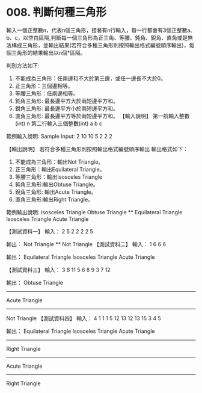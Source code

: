 # 008. 判斷何種三角形

輸入一個正整數n，代表n個三角形，接著有n行輸入，每一行都會有3個正整數a、b、c，以空白區隔,判斷每一個三角形為正三角、等腰、鈍角、銳角、直角或是無法構成三角形，並輸出結果(若符合多種三角形則按照輸出格式編號順序輸出)，每個三角形的結果輸出以n個*區隔。

判別方法如下:
1. 不能成為三角形：任兩邊和不大於第三邊，或任一邊長不大於0。
2. 正三角形：三個邊相等。
3. 等腰三角形：任兩邊相等。
4. 鈍角三角形: 最長邊平方大於兩短邊平方和。
5. 銳角三角形: 最長邊平方小於兩短邊平方和。
6. 直角三角形: 最長邊平方等於兩短邊平方和。
【輸入說明】
第一航輸入整數(int) n
第二行輸入三個整數(int) a b c


範例輸入說明:
Sample Input:
2
10 10 5
2 2 2

【輸出說明】
若符合多種三角形則按照輸出格式編號順序輸出
輸出格式如下：
1. 不能成為三角形：輸出Not Triangle。
2. 正三角形：輸出Equilateral Triangle。
3. 等腰三角形：輸出Isosceles Triangle
4. 鈍角三角形:輸出Obtuse Triangle。
5. 銳角三角形: 輸出Acute Triangle。
6. 直角三角形:輸出Right Triangle。

範例輸出說明:
Isosceles Triangle
Obtuse Triangle
**
Equilateral Triangle
Isosceles Triangle
Acute Triangle

【測試資料一】
輸入：
2
5 2 2
2 2 5

輸出：
Not Triangle
**
Not Triangle
【測試資料二】
輸入：
1
6 6 6

輸出：
Equilateral Triangle
Isosceles Triangle
Acute Triangle

【測試資料三】
輸入：
3
8 11 5
6 8 9
3 7 12

輸出：
Obtuse Triangle
***
Acute Triangle
***
Not Triangle
【測試資料四】
輸入：
4
1 1 1
5 12 13
12 13 15
3 4 5

輸出：
Equilateral Triangle
Isosceles Triangle
Acute Triangle
****
Right Triangle
****
Acute Triangle
****
Right Triangle